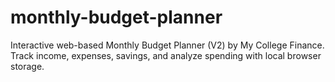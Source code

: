 # monthly-budget-planner
Interactive web-based Monthly Budget Planner (V2) by My College Finance. Track income, expenses, savings, and analyze spending with local browser storage.

